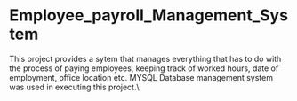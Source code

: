 # Employee_payroll_Management_System
This project provides a sytem that manages everything that has to do with the process of paying employees, keeping track of worked hours, date of employment, office location etc.
MYSQL Database management system was used in executing this project.\
